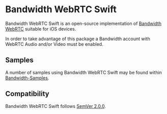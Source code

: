 # Bandwidth WebRTC Swift

Bandwidth WebRTC Swift is an open-source implementation of [Bandwidth WebRTC](https://dev.bandwidth.com/webrtc/about.html) suitable for iOS devices.

In order to take advantage of this package a Bandwidth account with WebRTC Audio and/or Video must be enabled.

## Samples

A number of samples using Bandwidth WebRTC Swift may be found within [Bandwidth-Samples](https://github.com/Bandwidth-Samples).

## Compatibility

Bandwidth WebRTC Swift follows [SemVer 2.0.0](https://semver.org/#semantic-versioning-200).